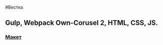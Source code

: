 #Вестка
## Gulp, Webpack Own-Corusel 2, HTML, CSS, JS.

### [Макет](https://www.figma.com/file/w3Bb1v9Vq08lIoiIYLPegP/GoTrip?node-id=0%3A1&mode=dev)